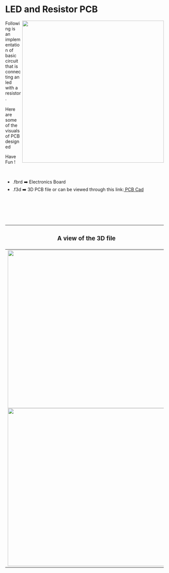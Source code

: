 <h1>LED and Resistor PCB</h1>

<div>
   <img width=450 align=right src="https://github.com/Curovearth/Dive-into-Electronics/blob/main/PCB%20Designs/04-Led%20and%20Resistor/img1.png"/>
   <p>Following is an implementation of basic circuit that is connecting an led with a resistor.<br><br>Here are some of the visuals of PCB designed<br>
        
   Have Fun !
  </p>
<br>

   - .fbrd ➡️ Electronics Board
   - .f3d  ➡️ 3D PCB file or can be viewed through this link:<a href="https://a360.co/3HgGbhj"> PCB Cad</a>
   
   
<br> <br> <br>  <br>   
<div align=center>
   
| <h3>A view of the 3D file</h2> | <h3>Schematic Diagram for PCB</h3> |      
| --- | --- |
| <img width=500 align=center src="https://github.com/Curovearth/Dive-into-Electronics/blob/main/PCB%20Designs/04-Led%20and%20Resistor/img2.png"/><br><img width=500 align=center src="https://github.com/Curovearth/Dive-into-Electronics/blob/main/PCB%20Designs/04-Led%20and%20Resistor/img3.png"/> |    <img width="500" src="https://github.com/Curovearth/Dive-into-Electronics/blob/main/PCB%20Designs/04-Led%20and%20Resistor/pcb.png"> | 
 
</div>

 
